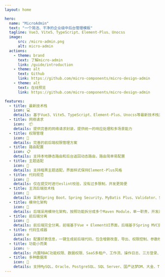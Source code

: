 ```yaml
---
layout: home

hero:
  name: "MicroAdmin"
  text: "一个简洁、干净的企业级中后台管理模板"
  tagline: Vue3、Vite5、TypeScript、Element-Plus、Unocss
  image:
      src: /micro-admin.png
      alt: micro-admin
  actions:
    - theme: brand
      text: 了解micro-admin
      link: /guide/introduction
    - theme: alt
      text: Github
      link: https://github.com/micro-components/micro-design-admin
    - theme: alt
      text: 在线预览
      link: https://github.com/micro-components/micro-design-admin

features:
  - title: 最新技术栈
    icon: 💻
    details: 基于Vue3、Vite5、TypeScript、Element-Plus、Unocss等最新技术栈开发
  - title: 网络请求
    icon:  📦
    details: 提供完善的网络请求封装，提供统一的响应处理和多场景能力
  - title: 权限管理
    icon: 🔑
    details: 完善的前后端权限管理方案
  - title: 路由配置
    icon: 📋
    details: 支持本地静态路由和后台返回动态路由，路由简单易配置
  - title: 主题适配
    icon: 🎨
    details: 支持暗黑主题适配，界面样式保持Element-Plus风格
  - title: 代码规范
    icon: 📝
    details: 仅在提交时进行eslint校验，没有过多限制，开发更简便
  - title: 主流后端技术栈
    icon: 🚀
    details: 采用Spring Boot、Spring Security、MyBatis Plus、Validator、Swagger等主流技术栈
  - title: 模块化架构
    icon: 🧩
    details: 后端采用模块化架构，按照功能拆分成多个Maven Module，单一职责，开发高效率，系统易维护
  - title: 前后端分离
    icon: 🔄
    details: 前后端完全分离，前端基于Vue + ElementUI界面，后端基于Spring MVC提供RESTful API接口
  - title: 代码生成器
    icon: ⚙️
    details: 配置好表信息，一键生成前后端代码，包含增删改查、导出、权限控制、参数校验、接口文档、单元测试、Vue等
  - title: 功能小而美
    icon: ✨
    details: 内置RBAC功能权限、数据权限、SaaS多租户、工作流、操作日志、三方登录、支付退款、短信、商城等功能
  - title: 多种数据库
    icon: 💾
    details: 支持MySQL、Oracle、PostgreSQL、SQL Server、国产达梦DM、大金、TiDB等多种数据库
---
```

